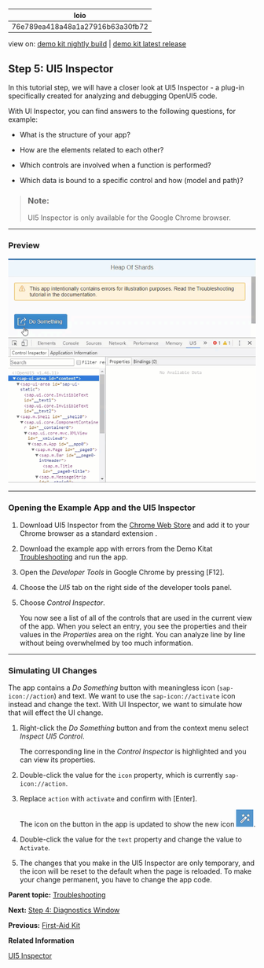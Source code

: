 <!-- loio76e789ea418a48a1a27916b63a30fb72 -->

| loio |
| -----|
| 76e789ea418a48a1a27916b63a30fb72 |

<div id="loio">

view on: [demo kit nightly build](https://openui5nightly.hana.ondemand.com/topic/76e789ea418a48a1a27916b63a30fb72) | [demo kit latest release](https://sdk.openui5.org/topic/76e789ea418a48a1a27916b63a30fb72)</div>

## Step 5: UI5 Inspector

In this tutorial step, we will have a closer look at UI5 Inspector - a plug-in specifically created for analyzing and debugging OpenUI5 code.

With UI Inspector, you can find answers to the following questions, for example:

-   What is the structure of your app?

-   How are the elements related to each other?

-   Which controls are involved when a function is performed?

-   Which data is bound to a specific control and how \(model and path\)?


> ### Note:  
> UI5 Inspector is only available for the Google Chrome browser.

***

<a name="loio76e789ea418a48a1a27916b63a30fb72__section_z4x_bdk_b1b"/>

### Preview

 ![](images/loioe881330405e24b42b064ae6042d85b43_LowRes.gif) 

***

### Opening the Example App and the UI5 Inspector

1.  Download UI5 Inspector from the [Chrome Web Store](https://chrome.google.com/webstore/detail/ui5-inspector/bebecogbafbighhaildooiibipcnbngo?hl=en) and add it to your Chrome browser as a standard extension .

2.  Download the example app with errors from the Demo Kitat [Troubleshooting](https://sdk.openui5.org/explored.html#/sample/sap.ui.core.tutorial.troubleshooting.01/preview) and run the app.

3.  Open the *Developer Tools* in Google Chrome by pressing [F12\].

4.  Choose the *UI5* tab on the right side of the developer tools panel.

5.  Choose *Control Inspector*.

    You now see a list of all of the controls that are used in the current view of the app. When you select an entry, you see the properties and their values in the *Properties* area on the right. You can analyze line by line without being overwhelmed by too much information.


***

<a name="loio76e789ea418a48a1a27916b63a30fb72__section_plg_ffk_b1b"/>

### Simulating UI Changes

The app contains a *Do Something* button with meaningless icon \(`sap-icon://action`\) and text. We want to use the `sap-icon://activate` icon instead and change the text. With UI Inspector, we want to simulate how that will effect the UI change.

1.  Right-click the *Do Something* button and from the context menu select *Inspect UI5 Control*.

    The corresponding line in the *Control Inspector* is highlighted and you can view its properties.

2.  Double-click the value for the `icon` property, which is currently `sap-icon://action`.

3.  Replace `action` with `activate` and confirm with [Enter\].

    The icon on the button in the app is updated to show the new icon ![Activate](images/loio997baba218974ca2888824f87d8b1af4_LowRes.png).

4.  Double-click the value for the `text` property and change the value to `Activate`.

5.  The changes that you make in the UI5 Inspector are only temporary, and the icon will be reset to the default when the page is reloaded. To make your change permanent, you have to change the app code.


**Parent topic:** [Troubleshooting](Troubleshooting_5661952.md "In this tutorial, we will show you some tools that will help you if you run into problems with your OpenUI5 app.")

**Next:** [Step 4: Diagnostics Window](Step_4_Diagnostics_Window_04b75ea.md "In this tutorial step, we have a closer look at the Diagnostics window. It offers a wealth of information including comprehensive technical information, a control tree, and debugging features.")

**Previous:** [First-Aid Kit](First_Aid_Kit_38859a8.md "This section contains the most common issues that you might face when developing OpenUI5 apps and how to solve them.")

**Related Information**  


[UI5 Inspector](UI5_Inspector_b24e724.md "The UI5 Inspector is an open source Chrome DevTools extension that helps app developers to inspect, analyze, and support OpenUI5-based apps. It is supported for apps based on OpenUI5 version 1.28 and higher.")

